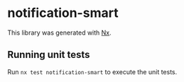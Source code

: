 # notification-smart

This library was generated with [Nx](https://nx.dev).

## Running unit tests

Run `nx test notification-smart` to execute the unit tests.
